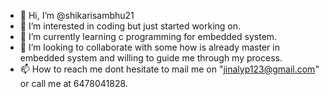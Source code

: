 - 👋 Hi, I’m @shikarisambhu21
- 👀 I’m interested in coding but just started working on. 
- 🌱 I’m currently learning c programming for embedded system.
- 💞️ I’m looking to collaborate with some how is already master in embedded system and willing to guide me through my process.
- 📫 How to reach me dont hesitate to mail me on "jinalyp123@gmail.com" or call me at 6478041828.

<!---
shikarisambhu21/shikarisambhu21 is a ✨ special ✨ repository because its `README.md` (this file) appears on your GitHub profile.
You can click the Preview link to take a look at your changes.
--->
